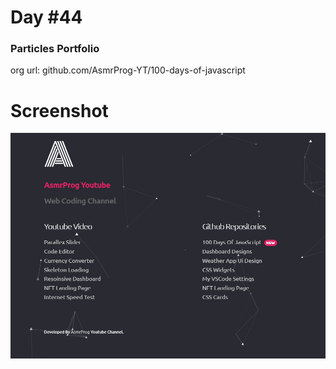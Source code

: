 # Day #44

### Particles Portfolio
org url: github.com/AsmrProg-YT/100-days-of-javascript

# Screenshot
![sc](./screenshot.jpg)
